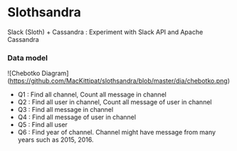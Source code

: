 # Slothsandra
Slack (Sloth) + Cassandra : Experiment with Slack API and Apache Cassandra

### Data model

![Chebotko Diagram]
(https://github.com/MacKittipat/slothsandra/blob/master/dia/chebotko.png)

- Q1 : Find all channel, Count all message in channel
- Q2 : Find all user in channel, Count all message of user in channel
- Q3 : Find all message in channel
- Q4 : Find all message of user in channel
- Q5 : Find all user
- Q6 : Find year of channel. Channel might have message from many years such as 2015, 2016.
